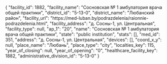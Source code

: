 {
    "facility_id": 1882,
    "facility_name": "Сосновская № 1 амбулатория врача общей практики",
    "district_id": "5-13-0",
    "district_name": "Любанский район",
    "facility_url": "https:\/\/med-luban.by\/podrazdelenia\/raionnie-podrazdelenia.html",
    "facility_address": "д. Сосны-1, ул. Центральная",
    "facility_type": null,
    "ap_1": "20",
    "name": "Сосновская № 1 амбулатория врача общей практики",
    "state": "public institution",
    "stats": [],
    "med_id": 351,
    "address": "д. Сосны-1, ул. Центральная",
    "devices": [],
    "coord_x_y": null,
    "place_name": "Любань",
    "place_type": "city",
    "localties_key": 115,
    "year_of_closing": null,
    "year_of_opening": "0",
    "healthcare_facility_key": 1882,
    "administrative_division_id": "5-13-0"
}